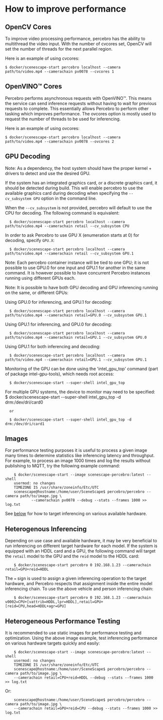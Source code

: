 # How to improve performance

## OpenCV Cores
To improve video processing performance, percebro has the ability to multithread the video input. With the number of cvcores set, OpenCV will set the number
of threads for the next parallel region.

Here is an example of using cvcores:

    $ docker/scenescape-start percebro localhost --camera path/to/video.mp4 --camerachain pv0078 --cvcores 1

## OpenVINO™ Cores
Percebro performs asynchronous requests with OpenVINO™. This means the service can send inference requests without having to wait for previous
requests to complete. This essentially allows Percebro to perform other tasking which improves performance. The ovcores option
is mostly used to request the number of threads to be used for inferencing.

Here is an example of using ovcores:

    $ docker/scenescape-start percebro localhost --camera path/to/video.mp4 --camerachain pv0078 --ovcores 2

## GPU Decoding

Note: As a dependency, the host system should have the proper kernel + drivers to detect and use the desired GPU.

If the system has an integrated graphics card, or a discrete graphics card, it should be detected during build.
This will enable percebro to use the available graphics card during decoding when specifying the `--cv_subsystem GPU` option in the command line.

When the `--cv_subsystem` is not provided, percebro will default to use the CPU for decoding. The following command is equivalent:

      $ docker/scenescape-start percebro localhost --camera path/to/video.mp4 --camerachain retail --cv_subsystem CPU

In order to ask Percebro to use GPU X (enumeration starts at 0) for decoding, specify `GPU.X`:

      $ docker/scenescape-start percebro localhost --camera path/to/video.mp4 --camerachain retail --cv_subsystem GPU.1

Note: Each percebro container instance will be tied to one GPU; it is not possible to use GPU.0 for one input and GPU.1 for another in the same command. It is however possible to have concurrent Percebro instances running using different GPUs each.

Note: It is possible to have both GPU decoding and GPU inferencing running on the same, or different GPUs:

Using GPU.0 for inferencing, and GPU.1 for decoding:

      $ docker/scenescape-start percebro localhost --camera path/to/video.mp4 --camerachain retail=GPU.0 --cv_subsystem GPU.1

Using GPU.1 for inferencing, and GPU.0 for decoding:

      $ docker/scenescape-start percebro localhost --camera path/to/video.mp4 --camerachain retail=GPU.1 --cv_subsystem GPU.0

Using GPU.1 for both inferencing and decoding:

      $ docker/scenescape-start percebro localhost --camera path/to/video.mp4 --camerachain retail=GPU.1 --cv_subsystem GPU.1

Monitoring of the GPU can be done using the 'intel_gpu_top' command (part of package intel-gpu-tools), which needs root access:

      $ docker/scenescape-start --super-shell intel_gpu_top

For multiple GPU systems, the device to monitor may need to be specified:
      $ docker/scenescape-start --super-shell intel_gpu_top -d drm:/dev/dri/card0

      or

      $ docker/scenescape-start --super-shell intel_gpu_top -d drm:/dev/dri/card1

## Images

For performance testing purposes it is useful to process a given image many times to determine statistics like inferencing latency and throughput. For example, to process an image 1000 times and log the results without publishing to MQTT, try the following example command:

        $ docker/scenescape-start --image scenescape-percebro:latest --shell
        usermod: no changes
        TIMEZONE IS /usr/share/zoneinfo/Etc/UTC
        scenescape@hostname:/home/user/SceneScape$ percebro/percebro --camera path/to/image.jpg \
                --camerachain pv0078 --debug --stats --frames 1000 >> log.txt

See [below](#heterogeneous-performance-testing) for how to target inferencing on various available hardware.

## Heterogenous Inferencing

Depending on use case and available hardware, it may be very beneficial to run inferencing on different target hardware for each model. If the system is equipped with an HDDL card and a GPU, the following command will target the `retail` model to the GPU and the `reid` model to the HDDL card:

        $ docker/scenescape-start percebro 0 192.168.1.23 --camerachain retail=GPU+reid=HDDL

The `=` sign is used to assign a given inferencing operation to the target hardware, and Percebro respects that assignment inside the entire model inferencing chain. To use the above vehicle and person inferencing chain:

        $ docker/scenescape-start percebro 0 192.168.1.23 --camerachain v0002=CPU+[vattrib=HDDL,lpr=HDDL],retail=GPU+[reid=CPU,head=HDDL+agr=GPU]

## Heterogeneous Performance Testing

It is recommended to use static images for performance testing and optimization. Using the above image example, test inferencing performance on various hardware targets quickly and easily:


        $ docker/scenescape-start --image scenescape-percebro:latest --shell
        usermod: no changes
        TIMEZONE IS /usr/share/zoneinfo/Etc/UTC
        scenescape@hostname:/home/user/SceneScape$ percebro/percebro --camera path/to/image.jpg \
        --camerachain retail=CPU+reid=HDDL --debug --stats --frames 1000 >> log.txt

Or:

        scenescape@hostname:/home/user/SceneScape$ percebro/percebro --camera path/to/image.jpg \
        --camerachain retail=GPU+reid=CPU --debug --stats --frames 1000 >> log.txt
